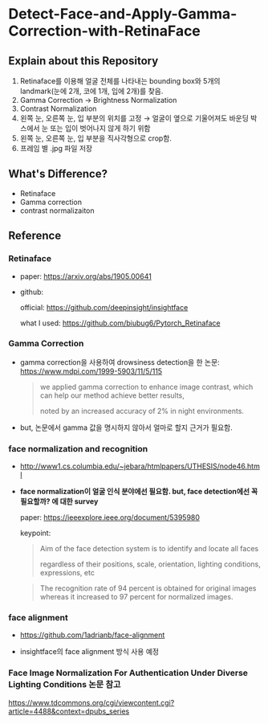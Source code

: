 # Detect-Face-and-Apply-Gamma-Correction-with-RetinaFace

## Explain about this Repository
1. Retinaface를 이용해 얼굴 전체를 나타내는 bounding box와 5개의 landmark(눈에 2개, 코에 1개, 입에 2개)를 찾음.
2. Gamma Correction → Brightness Normalization
3. Contrast Normalization
4. 왼쪽 눈, 오른쪽 눈, 입 부분의 위치를 고정 → 얼굴이 옆으로 기울어져도 바운딩 박스에서 눈 또는 입이 벗어나지 않게 하기 위함
5. 왼쪽 눈, 오른쪽 눈, 입 부분을 직사각형으로 crop함.
6. 프레임 별 .jpg 파일 저장 


## What's Difference?
  - Retinaface
  - Gamma correction
  - contrast normalizaiton


## Reference

### Retinaface
- paper: https://arxiv.org/abs/1905.00641

- github:

  official: https://github.com/deepinsight/insightface

  what I used: https://github.com/biubug6/Pytorch_Retinaface

### Gamma Correction
- gamma correction을 사용하여 drowsiness detection을 한 논문: https://www.mdpi.com/1999-5903/11/5/115

  > we applied gamma correction to enhance image contrast, which can help our method achieve better results,
  > 
  > noted by an increased accuracy of 2% in night environments.

- but, 논문에서 gamma 값을 명시하지 않아서 얼마로 할지 근거가 필요함.


### face normalization and recognition
- http://www1.cs.columbia.edu/~jebara/htmlpapers/UTHESIS/node46.html

- __face normalization이 얼굴 인식 분야에선 필요함.  but, face detection에선 꼭 필요할까? 에 대한 survey__

  paper: https://ieeexplore.ieee.org/document/5395980

  keypoint:

  >  Aim of the face detection system is to identify and locate all faces 
  >  
  >  regardless of their positions, scale, orientation, lighting conditions, expressions, etc

  > The recognition rate of 94 percent is obtained for original images whereas it increased to 97 percent for normalized images.



### face alignment
- https://github.com/1adrianb/face-alignment

- insightface의 face alignment 방식 사용 예정


### Face Image Normalization For Authentication Under Diverse Lighting Conditions 논문 참고

https://www.tdcommons.org/cgi/viewcontent.cgi?article=4488&context=dpubs_series
